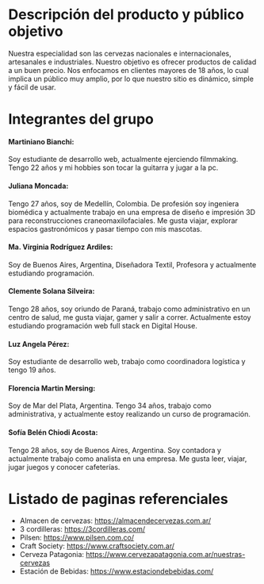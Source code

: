 # Descripción del producto y público objetivo

Nuestra especialidad son las cervezas nacionales e internacionales, artesanales e industriales. Nuestro objetivo es ofrecer productos de calidad a un buen precio. 
Nos enfocamos en clientes mayores de 18 años, lo cual implica un público muy amplio, por lo que nuestro sitio es dinámico, simple y fácil de usar.

# Integrantes del grupo

#### Martiniano Bianchi:
Soy estudiante de desarrollo web, actualmente ejerciendo filmmaking. Tengo 22 años y mi hobbies son tocar la guitarra y jugar a la pc.

#### Juliana Moncada:
Tengo 27 años, soy de Medellín, Colombia. De profesión soy ingeniera biomédica y actualmente trabajo en una empresa de diseño e impresión 3D para reconstrucciones craneomaxilofaciales. Me gusta viajar, explorar espacios gastronómicos y pasar tiempo con mis mascotas.

#### Ma. Virginia Rodríguez Ardiles:
Soy de Buenos Aires, Argentina, Diseñadora Textil, Profesora y actualmente estudiando programación.

#### Clemente Solana Silveira: 
Tengo 28 años, soy oriundo de Paraná, trabajo como administrativo en un centro de salud, me gusta viajar, gamer y salir a correr. Actualmente estoy estudiando programación web full stack en Digital House.

#### Luz Angela Pérez:
Soy estudiante de desarrollo web, trabajo como coordinadora logística y tengo 19 años.

#### Florencia Martin Mersing:
Soy de Mar del Plata, Argentina. Tengo 34 años, trabajo como administrativa, y actualmente estoy realizando un curso de programación.

#### Sofía Belén Chiodi Acosta:
Tengo 28 años, soy de Buenos Aires, Argentina. Soy contadora y actualmente trabajo como analista en una empresa. Me gusta leer, viajar, jugar juegos y conocer cafeterías.

# Listado de paginas referenciales

- Almacen de cervezas: https://almacendecervezas.com.ar/
- 3 cordilleras: https://3cordilleras.com/
- Pilsen: https://www.pilsen.com.co/
- Craft Society: https://www.craftsociety.com.ar/
- Cerveza Patagonia: https://www.cervezapatagonia.com.ar/nuestras-cervezas
- Estación de Bebidas: https://www.estaciondebebidas.com/
